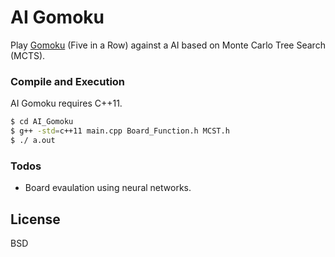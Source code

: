 # AI Gomoku


Play [Gomoku] (Five in a Row) against a AI based on Monte Carlo Tree Search (MCTS).

### Compile and Execution

AI Gomoku requires C++11.

```sh
$ cd AI_Gomoku
$ g++ -std=c++11 main.cpp Board_Function.h MCST.h
$ ./ a.out
```

### Todos

 - Board evaulation using neural networks. 

License
----

BSD



[//]: # (These are reference links used in the body of this note and get stripped out when the markdown processor does its job. There is no need to format nicely because it shouldn't be seen. Thanks SO - http://stackoverflow.com/questions/4823468/store-comments-in-markdown-syntax)

   [Gomoku]: <https://en.wikipedia.org/wiki/Gomoku>
 
